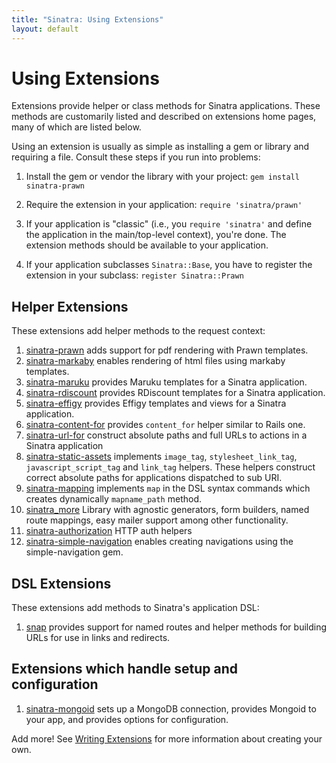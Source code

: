 ```yaml
---
title: "Sinatra: Using Extensions"
layout: default
---
```


Using Extensions
================

Extensions provide helper or class methods for Sinatra applications.
These methods are customarily listed and described on extensions home
pages, many of which are listed below.

Using an extension is usually as simple as installing a gem or library
and requiring a file. Consult these steps if you run into problems:

  1. Install the gem or vendor the library with your project:
     `gem install sinatra-prawn`

  2. Require the extension in your application: `require 'sinatra/prawn'`

  3. If your application is "classic" (i.e., you `require 'sinatra'` and
     define the application in the main/top-level context), you're done.
     The extension methods should be available to your application.

  4. If your application subclasses `Sinatra::Base`, you have to register the
     extension in your subclass: `register Sinatra::Prawn`

## Helper Extensions

These extensions add helper methods to the request context:

1. [sinatra-prawn](http://github.com/sbfaulkner/sinatra-prawn/)
   adds support for pdf rendering with Prawn templates.
1. [sinatra-markaby](http://github.com/sbfaulkner/sinatra-markaby/)
   enables rendering of html files using markaby templates.
1. [sinatra-maruku](http://github.com/wbzyl/sinatra-maruku/)
   provides Maruku templates for a Sinatra application.
1. [sinatra-rdiscount](http://github.com/wbzyl/sinatra-rdiscount/)
   provides RDiscount templates for a Sinatra application.
1. [sinatra-effigy](http://github.com/dancroak/sinatra-effigy/)
   provides Effigy templates and views for a Sinatra application.
1. [sinatra-content-for](http://github.com/foca/sinatra-content-for/)
   provides `content_for` helper similar to Rails one.
1. [sinatra-url-for](http://github.com/emk/sinatra-url-for/)
   construct absolute paths and full URLs to actions
   in a Sinatra application
1. [sinatra-static-assets](http://github.com/wbzyl/sinatra-static-assets/)
   implements `image_tag`, `stylesheet_link_tag`, `javascript_script_tag`
   and `link_tag` helpers. These helpers construct correct absolute paths
   for applications dispatched to sub URI.
1. [sinatra-mapping](http://github.com/hallison/sinatra-mapping/)
   implements `map` in the DSL syntax commands which creates dynamically
   `mapname_path` method.
1. [sinatra\_more](http://github.com/nesquena/sinatra_more) Library with agnostic generators,
   form builders, named route mappings, easy mailer support among other functionality.
1. [sinatra-authorization](http://github.com/integrity/sinatra-authorization)
   HTTP auth helpers
1. [sinatra-simple-navigation](http://github.com/andi/sinatra-simple-navigation) enables creating
   navigations using the simple-navigation gem.

## DSL Extensions

These extensions add methods to Sinatra's application DSL:

1. [snap](http://github.com/bcarlso/snap/)
   provides support for named routes and helper methods for building URLs for
   use in links and redirects.

## Extensions which handle setup and configuration

1. [sinatra-mongoid](http://github.com/dancroak/sinatra-mongoid)
   sets up a MongoDB connection, provides Mongoid to your app, and
   provides options for configuration.

Add more! See [Writing Extensions](extensions.html) for more information
about creating your own.
